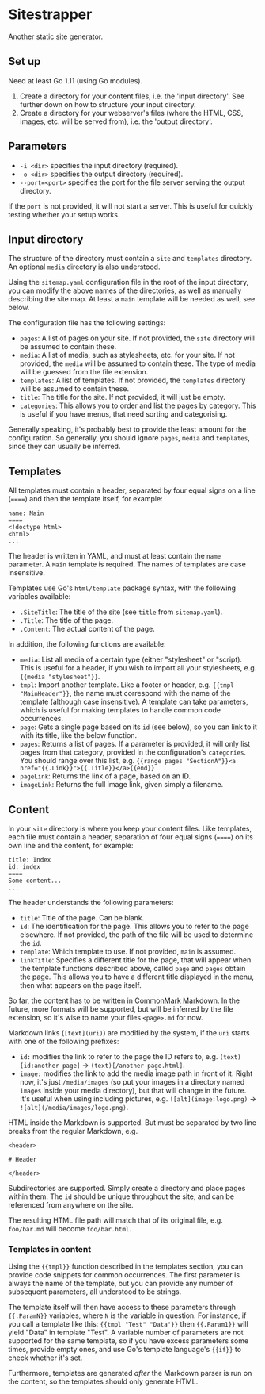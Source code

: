 Sitestrapper
============

Another static site generator.

Set up
------

Need at least Go 1.11 (using Go modules).

1. Create a directory for your content files, i.e. the 'input directory'.  See further down on how to structure your 
input directory.
2. Create a directory for your webserver's files (where the HTML, CSS, images, etc. will be served from), i.e. the 
'output directory'.

Parameters
----------

* `-i <dir>` specifies the input directory (required).
* `-o <dir>` specifies the output directory (required).
* `--port=<port>` specifies the port for the file server serving the output directory.

If the `port` is not provided, it will not start a server.  This is useful for quickly testing whether your setup works.

Input directory
---------------

The structure of the directory must contain a `site` and `templates` directory.  An optional `media` directory is also 
understood.

Using the `sitemap.yaml` configuration file in the root of the input directory, you can modify the above names of the 
directories, as well as manually describing the site map.  At least a `main` template will be needed as well, see below.

The configuration file has the following settings:

* `pages`: A list of pages on your site.  If not provided, the `site` directory will be assumed to contain these.
* `media`: A list of media, such as stylesheets, etc. for your site.  If not provided, the `media` will be assumed to
contain these.  The type of media will be guessed from the file extension.
* `templates`: A list of templates.  If not provided, the `templates` directory will be assumed to contain these.
* `title`: The title for the site.  If not provided, it will just be empty.
* `categories`: This allows you to order and list the pages by category.  This is useful if you have menus, that need
sorting and categorising.

Generally speaking, it's probably best to provide the least amount for the configuration.  So generally, you should
ignore `pages`, `media` and `templates`, since they can usually be inferred.

Templates
---------

All templates must contain a header, separated by four equal signs on a line (`====`) and then the template itself, for
example:

    name: Main
    ====
    <!doctype html>
    <html>
    ...

The header is written in YAML, and must at least contain the `name` parameter.  A `Main` template is required.  The
names of templates are case insensitive.

Templates use Go's `html/template` package syntax, with the following variables available:

* `.SiteTitle`: The title of the site (see `title` from `sitemap.yaml`).
* `.Title`: The title of the page.
* `.Content`: The actual content of the page.

In addition, the following functions are available:

* `media`: List all media of a certain type (either "stylesheet" or "script).  This is useful for a header, if you wish
to import all your stylesheets, e.g. `{{media "stylesheet"}}`.
* `tmpl`: Import another template.  Like a footer or header, e.g. `{{tmpl "MainHeader"}}`, the name must correspond with
the name of the template (although case insensitive).  A template can take parameters, which is useful for making
templates to handle common code occurrences.
* `page`: Gets a single page based on its `id` (see below), so you can link to it with its title, like the below
function.
* `pages`: Returns a list of pages.  If a parameter is provided, it will only list pages from that category, provided in
the configuration's `categories`.  You should range over this list, e.g. 
`{{range pages "SectionA"}}<a href="{{.Link}}">{{.Title}}</a>{{end}}`
* `pageLink`: Returns the link of a page, based on an ID.
* `imageLink`: Returns the full image link, given simply a filename.

Content
-------

In your `site` directory is where you keep your content files.  Like templates, each file must contain a header,
separation of four equal signs (`====`) on its own line and the content, for example:

    title: Index
    id: index
    ====
    Some content...
    ...

The header understands the following parameters:

* `title`: Title of the page.  Can be blank.
* `id`: The identification for the page.  This allows you to refer to the page elsewhere.  If not provided, the path of
  the file will be used to determine the `id`.
* `template`: Which template to use.  If not provided, `main` is assumed.
* `linkTitle`: Specifies a different title for the page, that will appear when the template functions described above,
called `page` and `pages` obtain the page.  This allows you to have a different title displayed in the menu, then what
appears on the page itself.

So far, the content has to be written in [CommonMark Markdown][commonmarkspec].  In the future, more formats will be
supported, but will be inferred by the file extension, so it's wise to name your files `<page>.md` for now.

Markdown links (`[text](uri)`) are modified by the system, if the `uri` starts with one of the following prefixes:

* `id:` modifies the link to refer to the page the ID refers to, e.g. `(text)[id:another page]` -> 
`(text)[/another-page.html]`.
* `image:` modifies the link to add the media image path in front of it.  Right now, it's just `/media/images` (so put 
your images in a directory named `images` inside your media directory), but that will change in the future.  It's useful
when using including pictures, e.g. `![alt](image:logo.png)` -> `![alt](/media/images/logo.png)`.

HTML inside the Markdown is supported.  But must be separated by two line breaks from the regular Markdown, e.g.

    <header>
    
    # Header
    
    </header>

Subdirectories are supported.  Simply create a directory and place pages within them.  The `id` should be unique
throughout the site, and can be referenced from anywhere on the site.

The resulting HTML file path will match that of its original file, e.g. `foo/bar.md` will become `foo/bar.html`.

### Templates in content

Using the `{{tmpl}}` function described in the templates section, you can provide code snippets for common occurrences.
The first parameter is always the name of the template, but you can provide any number of subsequent parameters, all
understood to be strings.

The template itself will then have access to these parameters through `{{.ParamN}}` variables, where `N` is the variable
in question.  For instance, if you call a template like this: `{{tmpl "Test" "Data"}}` then `{{.Param1}}` will yield
"Data" in template "Test".  A variable number of parameters are not supported for the same template, so if you have 
excess parameters some times, provide empty ones, and use Go's template language's `{{if}}` to check whether it's set.

Furthermore, templates are generated *after* the Markdown parser is run on the content, so the templates should only
generate HTML.

[commonmarkspec]: https://spec.commonmark.org/